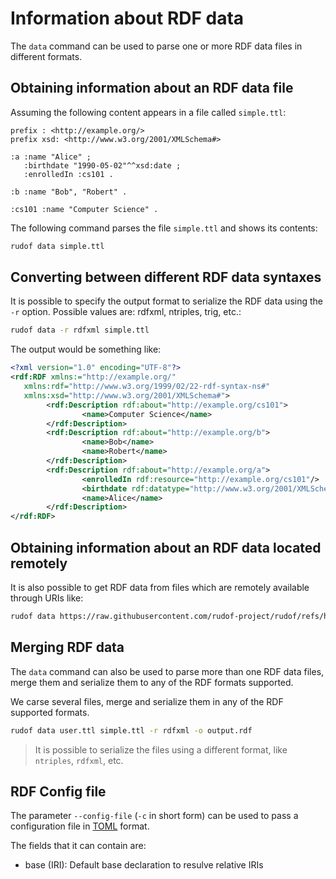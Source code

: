 # Information about RDF data

The `data` command can be used to parse one or more RDF data files in different formats.

## Obtaining information about an RDF data file

Assuming the following content appears in a file called `simple.ttl`:

```turtle
prefix : <http://example.org/>
prefix xsd: <http://www.w3.org/2001/XMLSchema#>

:a :name "Alice" ;
   :birthdate "1990-05-02"^^xsd:date ;
   :enrolledIn :cs101 .

:b :name "Bob", "Robert" .

:cs101 :name "Computer Science" .   
```

The following command parses the file `simple.ttl` and shows its contents:

```sh
rudof data simple.ttl
```

## Converting between different RDF data syntaxes

It is possible to specify the output format to serialize the RDF data using the `-r` option. Possible values are: rdfxml, ntriples, trig, etc.:

```sh
rudof data -r rdfxml simple.ttl
```

The output would be something like:

```xml
<?xml version="1.0" encoding="UTF-8"?>
<rdf:RDF xmlns:="http://example.org/" 
   xmlns:rdf="http://www.w3.org/1999/02/22-rdf-syntax-ns#" 
   xmlns:xsd="http://www.w3.org/2001/XMLSchema#">
        <rdf:Description rdf:about="http://example.org/cs101">
                <name>Computer Science</name>
        </rdf:Description>
        <rdf:Description rdf:about="http://example.org/b">
                <name>Bob</name>
                <name>Robert</name>
        </rdf:Description>
        <rdf:Description rdf:about="http://example.org/a">
                <enrolledIn rdf:resource="http://example.org/cs101"/>
                <birthdate rdf:datatype="http://www.w3.org/2001/XMLSchema#date">1990-05-02</birthdate>
                <name>Alice</name>
        </rdf:Description>
</rdf:RDF>
```

## Obtaining information about an RDF data located remotely

It is also possible to get RDF data from files which are remotely available through URIs like:

```sh
rudof data https://raw.githubusercontent.com/rudof-project/rudof/refs/heads/master/examples/simple.ttl
```

## Merging RDF data

The `data` command can also be used to parse more than one RDF data files, merge them and serialize them to any of the RDF formats supported.

We carse several files, merge and serialize them in any of the RDF supported formats.

```sh
rudof data user.ttl simple.ttl -r rdfxml -o output.rdf
```

> It is possible to serialize the files using a different format, like `ntriples`, `rdfxml`, etc.

## RDF Config file

The parameter `--config-file`  (`-c` in short form) can be used to pass a configuration file in [TOML](https://toml.io/) format.

The fields that it can contain are:

- base (IRI): Default base declaration to resulve relative IRIs
